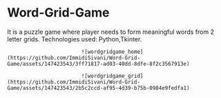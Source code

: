 # Word-Grid-Game

It is a puzzle game  where player needs to form meaningful words from 2 letter grids.
Technologies used: Python,Tkinter.

                            ![wordgridgame_home](https://github.com/ImmidiSivani/Word-Grid-Game/assets/147423543/3ff71817-ad03-40dd-8dfe-8f2c3567913e)

                            ![wordgridgame_grid](https://github.com/ImmidiSivani/Word-Grid-Game/assets/147423543/2b5c2ccd-af95-4d39-b75b-0984e9fedfa1)

